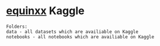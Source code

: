 # [equinxx](https://www.kaggle.com/equinxx) Kaggle
	Folders:
	data - all datasets which are availiable on Kaggle
	notebooks - all notebooks which are availiable on Kaggle
